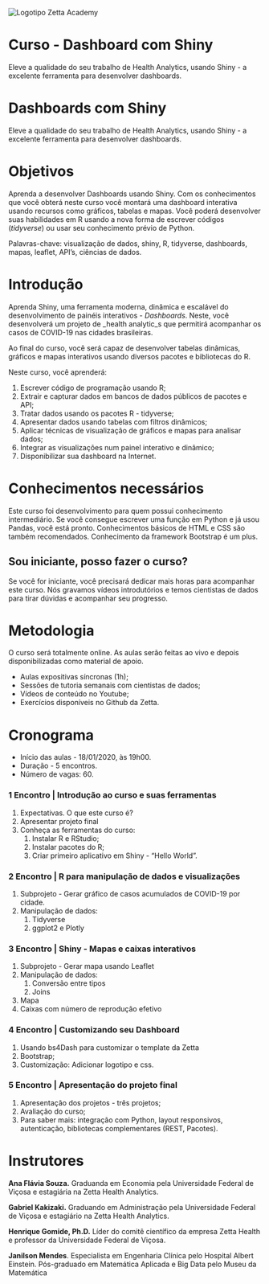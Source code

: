 ![Logotipo Zetta Academy](https://raw.githubusercontent.com/zetta-health/curso-dashboards-com-shiny/master/assets/repository-course-social-preview.png)

# Curso - Dashboard com Shiny

Eleve a qualidade do seu trabalho de Health Analytics, usando Shiny - a excelente ferramenta para desenvolver dashboards.


# Dashboards com Shiny

Eleve a qualidade do seu trabalho de Health Analytics, usando Shiny - a excelente ferramenta para desenvolver dashboards.


# Objetivos

Aprenda a desenvolver Dashboards usando Shiny. Com os conhecimentos que você obterá neste curso você montará uma dashboard interativa usando recursos como gráficos, tabelas e mapas. Você poderá desenvolver suas habilidades em R usando a nova forma de escrever códigos (_tidyverse_) ou usar seu conhecimento prévio de Python.

Palavras-chave: visualização de dados, shiny, R, tidyverse, dashboards, mapas, leaflet, API’s, ciências de dados.


# Introdução

Aprenda Shiny, uma ferramenta moderna, dinâmica e escalável do desenvolvimento de painéis interativos - _Dashboards_. Neste, você desenvolverá um projeto de _health analytic_s que permitirá acompanhar os casos de COVID-19 nas cidades brasileiras. 

Ao final do curso, você será capaz de desenvolver tabelas dinâmicas, gráficos e mapas interativos usando diversos pacotes e bibliotecas do R.

Neste curso, você aprenderá:

1. Escrever código de programação usando R;
2. Extrair e capturar dados em bancos de dados públicos de pacotes e API;
3. Tratar dados usando os pacotes R - tidyverse;
4. Apresentar dados usando tabelas com filtros dinâmicos;
5. Aplicar técnicas de visualização de gráficos e mapas para analisar dados;
6. Integrar as visualizações num painel interativo e dinâmico;
7. Disponibilizar sua dashboard na Internet.


# Conhecimentos necessários

Este curso foi desenvolvimento para quem possui conhecimento intermediário. Se você consegue escrever uma função em Python e já usou Pandas, você está pronto. Conhecimentos básicos de HTML e CSS são também recomendados. Conhecimento da framework Bootstrap é um plus. 


## Sou iniciante, posso fazer o curso?

Se você for iniciante, você precisará dedicar mais horas para acompanhar este curso. Nós gravamos vídeos introdutórios e temos cientistas de dados para tirar dúvidas e acompanhar seu progresso.


# Metodologia

O curso será totalmente online. As aulas serão feitas ao vivo e depois disponibilizadas como material de apoio.



*   Aulas expositivas síncronas (1h);
*   Sessões de tutoria semanais com cientistas de dados;
*   Vídeos de conteúdo no Youtube;
*   Exercícios disponíveis no Github da Zetta.


# Cronograma
*   Início das aulas - 18/01/2020, às 19h00.
*   Duração - 5 encontros.
*   Número de vagas: 60.


### 1 Encontro | Introdução ao curso e suas ferramentas


1. Expectativas. O que este curso é?
2. Apresentar projeto final
3. Conheça as ferramentas do curso: 
    1. Instalar R e RStudio;
    2. Instalar pacotes do R;
    3. Criar primeiro aplicativo em Shiny - “Hello World”.


### 2 Encontro | R para manipulação de dados e visualizações


1. Subprojeto - Gerar gráfico de casos acumulados de COVID-19 por cidade.
2. Manipulação de dados:
    1. Tidyverse
    2. ggplot2 e Plotly


### 3 Encontro | Shiny - Mapas e caixas interativos


1. Subprojeto - Gerar mapa usando Leaflet
2. Manipulação de dados:
    1. Conversão entre tipos
    2. Joins
3. Mapa
4. Caixas com número de reprodução efetivo


### 4 Encontro | Customizando seu Dashboard

1. Usando bs4Dash para customizar o template da Zetta
2. Bootstrap;
3. Customização: Adicionar logotipo e css.


### 5 Encontro | Apresentação do projeto final

1. Apresentação dos projetos - três projetos;
2. Avaliação do curso;
3. Para saber mais: integração com Python, layout responsivos, autenticação, bibliotecas complementares (REST, Pacotes).


# Instrutores

**Ana Flávia Souza.** Graduanda em Economia pela Universidade Federal de Viçosa e estagiária na Zetta Health Analytics.

**Gabriel Kakizaki.** Graduando em Administração pela Universidade Federal de Viçosa e estagiário na Zetta Health Analytics.

**Henrique Gomide, Ph.D.**  Líder do comitê científico da empresa Zetta Health e professor da Universidade Federal de Viçosa.

**Janilson Mendes**. Especialista em Engenharia Clínica pelo Hospital Albert Einstein. Pós-graduado em Matemática Aplicada e Big Data pelo Museu da Matemática
